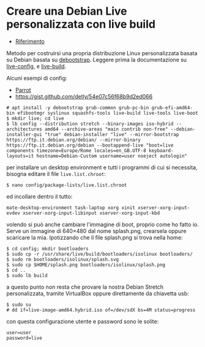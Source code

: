 # Creare una Debian Live personalizzata con live build
- [Riferimento](https://francoconidi.it/creare-una-debian-live-personalizzata-con-live-build/)

Metodo per costruirsi una propria distribuzione Linux personalizzata basata su Debian basata su [debootstrap](https://wiki.debian.org/Debootstrap).
Leggere prima la documentazione su [live-config](https://manpages.debian.org/jessie/live-config-doc/live-config.7.en.html), e [live-build](https://manpages.debian.org/stretch/live-build/live-build.7.en.html).

Alcuni esempi di config:
- [Parrot](https://nest.parrotsec.org/parrot-build/parrot-build/blob/master/auto/config)
- https://gist.github.com/detly/54e07c56f68b9d2ed066
```
# apt install -y debootstrap grub-common grub-pc-bin grub-efi-amd64-bin efibootmgr syslinux squashfs-tools live-build live-tools live-boot
$ mkdir live; cd live
$ lb config --distribution stretch --binary-images iso-hybrid --architectures amd64 --archive-areas "main contrib non-free" --debian-installer-gui "true" debian-installer "live" --mirror-bootstrap https://ftp.it.debian.org/debian/ --mirror-binary https://ftp.it.debian.org/debian --bootappend-live "boot=live components timezone=Europe/Rome locales=en_GB.UTF-8 keyboard-layouts=it hostname=Debian-Custom username=user noeject autologin"
```
per installare un desktop environment e tutti i programmi di cui si necessita, bisogna editare il file `live.list.chroot`:
```
$ nano config/package-lists/live.list.chroot
```
ed incollare dentro il tutto:
```
mate-desktop-environment task-laptop xorg xinit xserver-xorg-input-evdev xserver-xorg-input-libinput xserver-xorg-input-kbd
```
volendo si può anche cambiare l'immagine di boot, proprio come ho fatto io. Serve un immagine di 640×480 dal nome splash.png, crearsela oppure scaricare la mia. Ipotizzando che il file splash.png si trova nella home:

    $ cd config; mkdir bootloaders
    $ sudo cp -r /usr/share/live/build/bootloaders/isolinux bootloaders/
    $ sudo rm bootloaders/isolinux/splash.svg
    $ sudo cp $HOME/splash.png bootloaders/isolinux/splash.png
    $ cd ..
    $ sudo lb build

a questo punto non resta che provare la nostra Debian Stretch personalizzata, tramite VirtualBox oppure direttamente da chiavetta usb:

    $ sudo su
    # dd if=live-image-amd64.hybrid.iso of=/dev/sdX bs=4M status=progress

con questa configurazione utente e password sono le solite:

    user=user
    password=live

